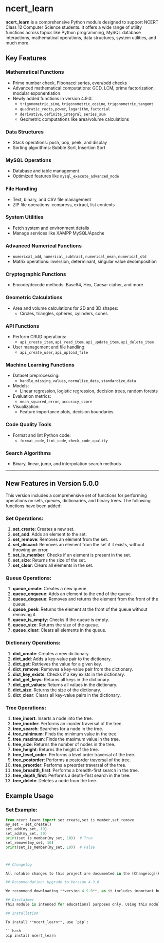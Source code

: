 # ncert_learn

**ncert_learn** is a comprehensive Python module designed to support NCERT Class 12 Computer Science students. It offers a wide range of utility functions across topics like Python programming, MySQL database interactions, mathematical operations, data structures, system utilities, and much more.

## Key Features

### **Mathematical Functions**
- Prime number check, Fibonacci series, even/odd checks
- Advanced mathematical computations: GCD, LCM, prime factorization, modular exponentiation
- Newly added functions in version 4.9.0:
  - `trigonometric_sine`, `trigonometric_cosine`, `trigonometric_tangent`
  - `quadratic_roots`, `power`, `logarithm`, `factorial`
  - `derivative`, `definite_integral`, `series_sum`
  - Geometric computations like area/volume calculations

### **Data Structures**
- Stack operations: push, pop, peek, and display
- Sorting algorithms: Bubble Sort, Insertion Sort

### **MySQL Operations**
- Database and table management
- Optimized features like `mysql_execute_advanced_mode`

### **File Handling**
- Text, binary, and CSV file management
- ZIP file operations: compress, extract, list contents

### **System Utilities**
- Fetch system and environment details
- Manage services like XAMPP MySQL/Apache

### **Advanced Numerical Functions**
- `numerical_add`, `numerical_subtract`, `numerical_mean`, `numerical_std`
- Matrix operations: inversion, determinant, singular value decomposition

### **Cryptographic Functions**
- Encode/decode methods: Base64, Hex, Caesar cipher, and more

### **Geometric Calculations**
- Area and volume calculations for 2D and 3D shapes:
  - Circles, triangles, spheres, cylinders, cones

### **API Functions**
- Perform CRUD operations:
  - `api_create_item`, `api_read_item`, `api_update_item`, `api_delete_item`
- User management and file handling:
  - `api_create_user`, `api_upload_file`

### **Machine Learning Functions**
- Dataset preprocessing:
  - `handle_missing_values`, `normalize_data`, `standardize_data`
- Models:
  - Linear regression, logistic regression, decision trees, random forests
- Evaluation metrics:
  - `mean_squared_error`, `accuracy_score`
- Visualization:
  - Feature importance plots, decision boundaries

### **Code Quality Tools**
- Format and lint Python code:
  - `format_code`, `lint_code`, `check_code_quality`

### **Search Algorithms**
- Binary, linear, jump, and interpolation search methods

---

## New Features in Version 5.0.0
This version includes a comprehensive set of functions for performing operations on sets, queues, dictionaries, and binary trees. The following functions have been added:

### Set Operations:
1. **set_create**: Creates a new set.
2. **set_add**: Adds an element to the set.
3. **set_remove**: Removes an element from the set.
4. **set_discard**: Removes an element from the set if it exists, without throwing an error.
5. **set_is_member**: Checks if an element is present in the set.
6. **set_size**: Returns the size of the set.
7. **set_clear**: Clears all elements in the set.

### Queue Operations:
1. **queue_create**: Creates a new queue.
2. **queue_enqueue**: Adds an element to the end of the queue.
3. **queue_dequeue**: Removes and returns the element from the front of the queue.
4. **queue_peek**: Returns the element at the front of the queue without removing it.
5. **queue_is_empty**: Checks if the queue is empty.
6. **queue_size**: Returns the size of the queue.
7. **queue_clear**: Clears all elements in the queue.

### Dictionary Operations:
1. **dict_create**: Creates a new dictionary.
2. **dict_add**: Adds a key-value pair to the dictionary.
3. **dict_get**: Retrieves the value for a given key.
4. **dict_remove**: Removes a key-value pair from the dictionary.
5. **dict_key_exists**: Checks if a key exists in the dictionary.
6. **dict_get_keys**: Returns all keys in the dictionary.
7. **dict_get_values**: Returns all values in the dictionary.
8. **dict_size**: Returns the size of the dictionary.
9. **dict_clear**: Clears all key-value pairs in the dictionary.

### Tree Operations:
1. **tree_insert**: Inserts a node into the tree.
2. **tree_inorder**: Performs an inorder traversal of the tree.
3. **tree_search**: Searches for a node in the tree.
4. **tree_minimum**: Finds the minimum value in the tree.
5. **tree_maximum**: Finds the maximum value in the tree.
6. **tree_size**: Returns the number of nodes in the tree.
7. **tree_height**: Returns the height of the tree.
8. **tree_level_order**: Performs a level order traversal of the tree.
9. **tree_postorder**: Performs a postorder traversal of the tree.
10. **tree_preorder**: Performs a preorder traversal of the tree.
11. **tree_breadth_first**: Performs a breadth-first search in the tree.
12. **tree_depth_first**: Performs a depth-first search in the tree.
13. **tree_delete**: Deletes a node from the tree.

## Example Usage
### Set Example:
```python
from ncert_learn import set_create,set_is_member,set_remove
my_set = set_create()
set_add(my_set, 10)
set_add(my_set, 20)
print(set_is_member(my_set, 10))  # True
set_remove(my_set, 10)
print(set_is_member(my_set, 10))  # False



## Changelog  

All notable changes to this project are documented in the [Changelog](CHANGELOG.md).  

## Recommendation: Upgrade to Version 4.9.0

We recommend downloading **version 4.9.0**, as it includes important bug fixes and new features that enhance performance, usability, and stability. Upgrade today for an improved experience.

## Disclaimer
This module is intended for educational purposes only. Using this module for any illegal activities is strictly prohibited. The authors and contributors are not responsible for any misuse of the module.

## Installation

To install **ncert_learn**, use `pip`:

```bash
pip install ncert_learn

